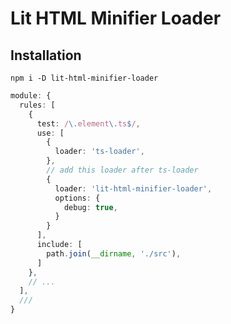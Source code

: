 # Lit HTML Minifier Loader

## Installation

```shell
npm i -D lit-html-minifier-loader
```

```typescript
module: {
  rules: [
    {
      test: /\.element\.ts$/,
      use: [
        {
          loader: 'ts-loader',
        },
        // add this loader after ts-loader
        {
          loader: 'lit-html-minifier-loader',
          options: {
            debug: true,
          }
        }
      ],
      include: [
        path.join(__dirname, './src'),
      ]
    },
    // ...
  ],
  /// 
}
```
